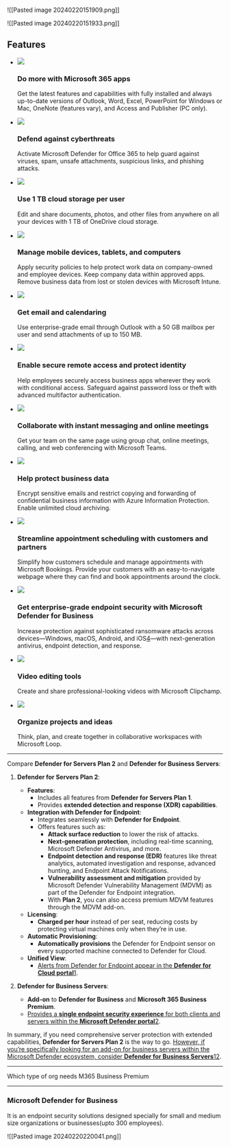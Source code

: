 
![[Pasted image 20240220151909.png]]

![[Pasted image 20240220151933.png]]



## Features

- ![](https://cdn-dynmedia-1.microsoft.com/is/image/microsoftcorp/icon01_RE44NVe?resMode=sharp2&op_usm=1.5,0.65,15,0&wid=80&hei=35&qlt=100&fit=constrain)
    
    ### Do more with Microsoft 365 apps
    
    Get the latest features and capabilities with fully installed and always up-to-date versions of Outlook, Word, Excel, PowerPoint for Windows or Mac, OneNote (features vary), and Access and Publisher (PC only).
    
- ![](https://cdn-dynmedia-1.microsoft.com/is/image/microsoftcorp/icon04_RE453nX?resMode=sharp2&op_usm=1.5,0.65,15,0&wid=80&hei=35&qlt=100&fit=constrain)
    
    ### Defend against cyberthreats
    
    Activate Microsoft Defender for Office 365 to help guard against viruses, spam, unsafe attachments, suspicious links, and phishing attacks.
    

- ![](https://cdn-dynmedia-1.microsoft.com/is/image/microsoftcorp/icon03_RE450Zu?resMode=sharp2&op_usm=1.5,0.65,15,0&wid=80&hei=35&qlt=100&fit=constrain)
    
    ### Use 1 TB cloud storage per user
    
    Edit and share documents, photos, and other files from anywhere on all your devices with 1 TB of OneDrive cloud storage.
    
- ![](https://cdn-dynmedia-1.microsoft.com/is/image/microsoftcorp/icon06_RE44Lop?resMode=sharp2&op_usm=1.5,0.65,15,0&wid=80&hei=35&qlt=100&fit=constrain)
    
    ### Manage mobile devices, tablets, and computers
    
    Apply security policies to help protect work data on company-owned and employee devices. Keep company data within approved apps. Remove business data from lost or stolen devices with Microsoft Intune.
    

- ![](https://cdn-dynmedia-1.microsoft.com/is/image/microsoftcorp/icon05_RE44Lom?resMode=sharp2&op_usm=1.5,0.65,15,0&wid=80&hei=35&qlt=100&fit=constrain)
    
    ### Get email and calendaring
    
    Use enterprise-grade email through Outlook with a 50 GB mailbox per user and send attachments of up to 150 MB.
    
- ![](https://cdn-dynmedia-1.microsoft.com/is/image/microsoftcorp/icon08_RE44NVh?resMode=sharp2&op_usm=1.5,0.65,15,0&wid=80&hei=35&qlt=100&fit=constrain)
    
    ### Enable secure remote access and protect identity
    
    Help employees securely access business apps wherever they work with conditional access. Safeguard against password loss or theft with advanced multifactor authentication.
    

- ![](https://cdn-dynmedia-1.microsoft.com/is/image/microsoftcorp/icon07_RE44Qyb?resMode=sharp2&op_usm=1.5,0.65,15,0&wid=80&hei=35&qlt=100&fit=constrain)
    
    ### Collaborate with instant messaging and online meetings
    
    Get your team on the same page using group chat, online meetings, calling, and web conferencing with Microsoft Teams.
    
- ![](https://cdn-dynmedia-1.microsoft.com/is/image/microsoftcorp/Icon_SimplifiedMultiUser_80x35_RE4mHyw?resMode=sharp2&op_usm=1.5,0.65,15,0&wid=80&hei=35&qlt=100&fit=constrain)
    
    ### Help protect business data
    
    Encrypt sensitive emails and restrict copying and forwarding of confidential business information with Azure Information Protection. Enable unlimited cloud archiving.
    

- ![](https://cdn-dynmedia-1.microsoft.com/is/image/microsoftcorp/icon02_RE44Qy8?resMode=sharp2&op_usm=1.5,0.65,15,0&wid=80&hei=35&qlt=100&fit=constrain)
    
    ### Streamline appointment scheduling with customers and partners
    
    Simplify how customers schedule and manage appointments with Microsoft Bookings. Provide your customers with an easy-to-navigate webpage where they can find and book appointments around the clock.
    
- ![](https://cdn-dynmedia-1.microsoft.com/is/image/microsoftcorp/RWVJHP_RWWcgn?resMode=sharp2&op_usm=1.5,0.65,15,0&wid=80&hei=35&qlt=100&fit=constrain)
    
    ### Get enterprise-grade endpoint security with Microsoft Defender for Business
    
    Increase protection against sophisticated ransomware attacks across devices—Windows, macOS, Android, and iOS[4](https://www.microsoft.com/en-in/microsoft-365/business/microsoft-365-business-premium?activetab=pivot:overviewtab#footnote3)—with next-generation antivirus, endpoint detection, and response.
    

- ![](https://cdn-dynmedia-1.microsoft.com/is/image/microsoftcorp/Icon-video-editing-tools-80x35?resMode=sharp2&op_usm=1.5,0.65,15,0&wid=80&hei=35&qlt=100&fit=constrain)
    
    ### Video editing tools 
    
    Create and share professional-looking videos with Microsoft Clipchamp.
    
- ![](https://cdn-dynmedia-1.microsoft.com/is/image/microsoftcorp/Icon-organize-projects-and-ideas-80x35?resMode=sharp2&op_usm=1.5,0.65,15,0&wid=80&hei=35&qlt=100&fit=constrain)
    
    ### Organize projects and ideas
    
    Think, plan, and create together in collaborative workspaces with Microsoft Loop.




----
Compare **Defender for Servers Plan 2** and **Defender for Business Servers**:

1. **Defender for Servers Plan 2**:
    
    - **Features**:
        - Includes all features from **Defender for Servers Plan 1**.
        - Provides **extended detection and response (XDR) capabilities**.
    - **Integration with Defender for Endpoint**:
        - Integrates seamlessly with **Defender for Endpoint**.
        - Offers features such as:
            - **Attack surface reduction** to lower the risk of attacks.
            - **Next-generation protection**, including real-time scanning, Microsoft Defender Antivirus, and more.
            - **Endpoint detection and response (EDR)** features like threat analytics, automated investigation and response, advanced hunting, and Endpoint Attack Notifications.
            - **Vulnerability assessment and mitigation** provided by Microsoft Defender Vulnerability Management (MDVM) as part of the Defender for Endpoint integration.
            - With **Plan 2**, you can also access premium MDVM features through the MDVM add-on.
    - **Licensing**:
        - **Charged per hour** instead of per seat, reducing costs by protecting virtual machines only when they’re in use.
    - **Automatic Provisioning**:
        - **Automatically provisions** the Defender for Endpoint sensor on every supported machine connected to Defender for Cloud.
    - **Unified View**:
        - [Alerts from Defender for Endpoint appear in the **Defender for Cloud portal**](https://learn.microsoft.com/en-us/azure/defender-for-cloud/plan-defender-for-servers-select-plan)[1](https://learn.microsoft.com/en-us/azure/defender-for-cloud/plan-defender-for-servers-select-plan).
2. **Defender for Business Servers**:
    
    - **Add-on** to **Defender for Business** and **Microsoft 365 Business Premium**.
    - [Provides a **single endpoint security experience** for both clients and servers within the **Microsoft Defender portal**](https://learn.microsoft.com/en-us/microsoft-365/security/defender-business/mdb-faq?view=o365-worldwide)[2](https://learn.microsoft.com/en-us/microsoft-365/security/defender-business/mdb-faq?view=o365-worldwide).

In summary, if you need comprehensive server protection with extended capabilities, **Defender for Servers Plan 2** is the way to go. [However, if you’re specifically looking for an add-on for business servers within the Microsoft Defender ecosystem, consider **Defender for Business Servers**](https://learn.microsoft.com/en-us/azure/defender-for-cloud/plan-defender-for-servers-select-plan)[1](https://learn.microsoft.com/en-us/azure/defender-for-cloud/plan-defender-for-servers-select-plan)[2](https://learn.microsoft.com/en-us/microsoft-365/security/defender-business/mdb-faq?view=o365-worldwide).


---
Which type of org needs M365 Business Premium




---
### Microsoft Defender  for Business

It is an endpoint security solutions designed specially for small and medium size organizations or businesses(upto 300 employees).

![[Pasted image 20240220220041.png]]


